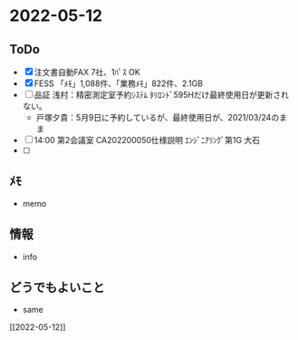 # 2022-05-12

## ToDo
- [x] 注文書自動FAX 7社、1ﾊﾟｽ OK
- [x] FESS 「ﾒﾓ」1,088件、「業務ﾒﾓ」822件、2.1GB
- [ ] 品証 浅村：精密測定室予約ｼｽﾃﾑ ﾀﾘﾛﾝﾄﾞ595Hだけ最終使用日が更新されない。
	-  戸塚夕貴：5月9日に予約しているが、最終使用日が、2021/03/24のまま
- [ ] 14:00 第2会議室 CA202200050仕様説明 ｴﾝｼﾞﾆｱﾘﾝｸﾞ第1G 大石
- [ ] 


## ﾒﾓ
- memo


## 情報
- info


## どうでもよいこと
- same


[[2022-05-12]]

